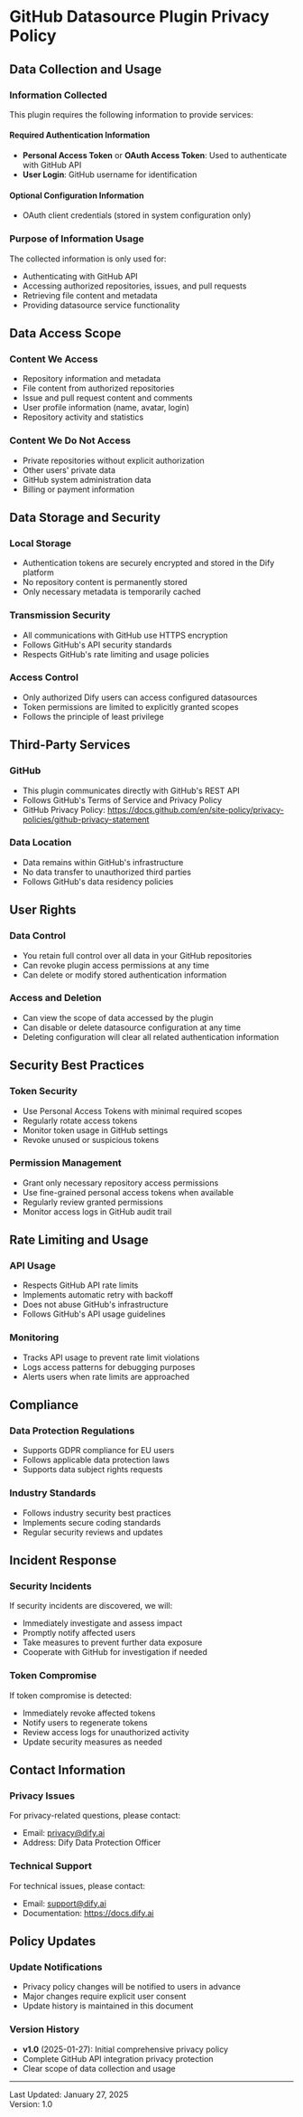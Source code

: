# GitHub Datasource Plugin Privacy Policy

## Data Collection and Usage

### Information Collected
This plugin requires the following information to provide services:

#### Required Authentication Information
- **Personal Access Token** or **OAuth Access Token**: Used to authenticate with GitHub API
- **User Login**: GitHub username for identification

#### Optional Configuration Information
- OAuth client credentials (stored in system configuration only)

### Purpose of Information Usage
The collected information is only used for:
- Authenticating with GitHub API
- Accessing authorized repositories, issues, and pull requests
- Retrieving file content and metadata
- Providing datasource service functionality

## Data Access Scope

### Content We Access
- Repository information and metadata
- File content from authorized repositories
- Issue and pull request content and comments
- User profile information (name, avatar, login)
- Repository activity and statistics

### Content We Do Not Access
- Private repositories without explicit authorization
- Other users' private data
- GitHub system administration data
- Billing or payment information

## Data Storage and Security

### Local Storage
- Authentication tokens are securely encrypted and stored in the Dify platform
- No repository content is permanently stored
- Only necessary metadata is temporarily cached

### Transmission Security
- All communications with GitHub use HTTPS encryption
- Follows GitHub's API security standards
- Respects GitHub's rate limiting and usage policies

### Access Control
- Only authorized Dify users can access configured datasources
- Token permissions are limited to explicitly granted scopes
- Follows the principle of least privilege

## Third-Party Services

### GitHub
- This plugin communicates directly with GitHub's REST API
- Follows GitHub's Terms of Service and Privacy Policy
- GitHub Privacy Policy: https://docs.github.com/en/site-policy/privacy-policies/github-privacy-statement

### Data Location
- Data remains within GitHub's infrastructure
- No data transfer to unauthorized third parties
- Follows GitHub's data residency policies

## User Rights

### Data Control
- You retain full control over all data in your GitHub repositories
- Can revoke plugin access permissions at any time
- Can delete or modify stored authentication information

### Access and Deletion
- Can view the scope of data accessed by the plugin
- Can disable or delete datasource configuration at any time
- Deleting configuration will clear all related authentication information

## Security Best Practices

### Token Security
- Use Personal Access Tokens with minimal required scopes
- Regularly rotate access tokens
- Monitor token usage in GitHub settings
- Revoke unused or suspicious tokens

### Permission Management
- Grant only necessary repository access permissions
- Use fine-grained personal access tokens when available
- Regularly review granted permissions
- Monitor access logs in GitHub audit trail

## Rate Limiting and Usage

### API Usage
- Respects GitHub API rate limits
- Implements automatic retry with backoff
- Does not abuse GitHub's infrastructure
- Follows GitHub's API usage guidelines

### Monitoring
- Tracks API usage to prevent rate limit violations
- Logs access patterns for debugging purposes
- Alerts users when rate limits are approached

## Compliance

### Data Protection Regulations
- Supports GDPR compliance for EU users
- Follows applicable data protection laws
- Supports data subject rights requests

### Industry Standards
- Follows industry security best practices
- Implements secure coding standards
- Regular security reviews and updates

## Incident Response

### Security Incidents
If security incidents are discovered, we will:
- Immediately investigate and assess impact
- Promptly notify affected users
- Take measures to prevent further data exposure
- Cooperate with GitHub for investigation if needed

### Token Compromise
If token compromise is detected:
- Immediately revoke affected tokens
- Notify users to regenerate tokens
- Review access logs for unauthorized activity
- Update security measures as needed

## Contact Information

### Privacy Issues
For privacy-related questions, please contact:
- Email: privacy@dify.ai
- Address: Dify Data Protection Officer

### Technical Support
For technical issues, please contact:
- Email: support@dify.ai
- Documentation: https://docs.dify.ai

## Policy Updates

### Update Notifications
- Privacy policy changes will be notified to users in advance
- Major changes require explicit user consent
- Update history is maintained in this document

### Version History
- **v1.0** (2025-01-27): Initial comprehensive privacy policy
- Complete GitHub API integration privacy protection
- Clear scope of data collection and usage

---

Last Updated: January 27, 2025  
Version: 1.0